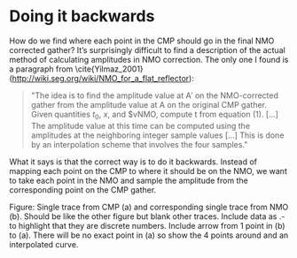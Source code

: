 # Doing it backwards

How do  we find where each point in the CMP should go in the final NMO corrected gather?
It’s surprisingly difficult to find a description of the actual method of calculating amplitudes in NMO correction.
The only one I found is a paragraph from \cite{Yilmaz_2001} (http://wiki.seg.org/wiki/NMO_for_a_flat_reflector):


> "The idea is to find the amplitude value at A′ on the NMO-corrected gather from the  amplitude value at A on the original CMP gather. Given quantities $t_0$, $x$, and $vNMO, compute t from equation (1). [...] The amplitude value at this time can be computed using the amplitudes at the neighboring integer sample values [...] This is done by an interpolation scheme that involves the four samples."

What it says is that the correct way is to do it backwards. 
Instead of mapping each point on the CMP to where it should be on the NMO, we want to take each point in the NMO and sample the amplitude from the corresponding point on the CMP gather.


Figure: Single trace from CMP (a) and corresponding single trace from NMO (b). Should be like the other figure but blank other traces. Include data as .- to highlight that they are discrete numbers. Include arrow from 1 point in (b) to (a). There will be no exact point in (a) so show the 4 points around and an interpolated curve. 
